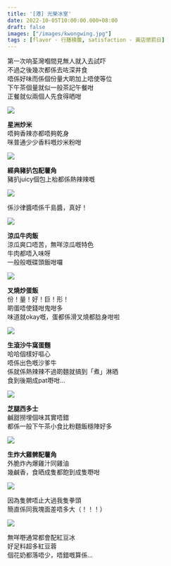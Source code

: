 ```yaml
---
title: '[港] 光榮冰室'
date: 2022-10-05T10:00:00.000+08:00
draft: false
images: ["/images/kwongwing.jpg"]
tags : [flavor - 行膳積腹, satisfaction - 黃店懲罰日]
---
```


第一次响荃灣嗰間見無人就入去試吓   
不過之後幾次都係去咗深井食  
唔係好味而係個份量大啲加上唔使等位  
下午茶個量就似一般茶記午餐咁  
正餐就似兩個人先食得晒咁  

![](/images/kwongwing1.jpg)

**星洲炒米**  
唔夠香辣亦都唔夠乾身    
咪普通少少香料嘅炒米粉咁  

![](/images/kwongwing2.jpg)

**經典豬扒包配薯角**  
豬扒juicy個包上枱都係熱辣辣嘅  

![](/images/kwongwing3.jpg)

係沙律醬唔係千島醬，真好！  

![](/images/kwongwing4.jpg)

**涼瓜牛肉飯**  
涼瓜爽口唔苦，無咩涼瓜嘅特色  
牛肉都唔入味呀  
一般般嘅碟頭飯咁囉  

![](/images/kwongwing.jpg)

**叉燒炒蛋飯**  
份！量！好！巨！形！  
啲蛋唔使錢咁鬼咁多  
味道就okay嘅，蛋都係滑叉燒都腍身咁啦  

![](/images/kwongwing5.jpg)

**生滾沙牛窩蛋麵**  
哈哈個樣好嘔心  
唔係出色嘅沙爹牛  
係就係熱辣辣不過啲麵就搞到「煮」淋晒  
食到後期成pat嘢咁...  

![](/images/kwongwing6.jpg)

**芝腿西多士**  
鹹甜撈埋個味其實唔錯  
都係一般下午茶小食比粉麵飯穩陣好多  

![](/images/kwongwing7.jpg)

**生炸大雞髀配薯角**  
外脆炸內爆雞汁同雞油  
幾鹹香，食晒成隻都飽到成隻嘢咁  

![](/images/kwongwing8.jpg)

因為隻髀唔止大過我隻拳頭  
簡直係同我塊面差唔多大（！！！）    

![](/images/kwongwing9.jpg)

無咩嘢通常都會配紅豆冰    
好足料超多紅豆蓉  
個花奶都落唔少，唔錯嘅算係...    
